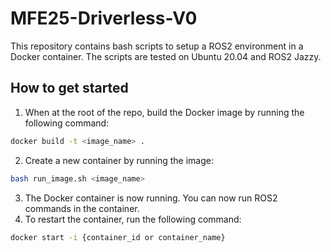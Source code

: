 # MFE25-Driverless-V0
This repository contains bash scripts to setup a ROS2 environment in a Docker container. The scripts are tested on Ubuntu 20.04 and ROS2 Jazzy.

## How to get started
1. When at the root of the repo, build the Docker image by running the following command:
```bash
docker build -t <image_name> .
```
2. Create a new container by running the image:
```bash
bash run_image.sh <image_name>
```
3. The Docker container is now running. You can now run ROS2 commands in the container.
4. To restart the container, run the following command:
```bash
docker start -i {container_id or container_name}
```

